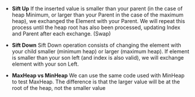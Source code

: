 - **Sift Up**
  If the inserted value is smaller than your parent (in the case of heap
  Minimum, or larger than your Parent in the case of the maximum heap), we exchanged
  the Element with your Parent. We will repeat this process until the heap
  root has also been processed, updating Index and Parent after each exchange. (Swap)

- **Sift Down**
  Sift Down operation consists of changing the element with your child
  smaller (minimum heap) or larger (maximum heap). If element is smaller
  than your son left (and index is also valid), we will exchange element
  with your son Left.

- **MaxHeap vs MinHeap**
  We can use the same code used with MinHeap to test
  MaxHeap. The difference is that the larger value will
  be at the root of the heap, not the smaller value

